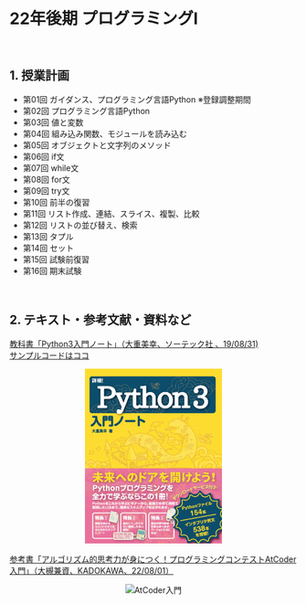 # 22年後期 プログラミングI

<br>

## 1. 授業計画

- 第01回 ガイダンス、プログラミング言語Python ※登録調整期間
- 第02回 プログラミング言語Python
- 第03回 値と変数
- 第04回 組み込み関数、モジュールを読み込む
- 第05回 オブジェクトと文字列のメソッド
- 第06回 if文
- 第07回 while文
- 第08回 for文
- 第09回 try文
- 第10回 前半の復習
- 第11回 リスト作成、連結、スライス、複製、比較
- 第12回 リストの並び替え、検索
- 第13回 タプル
- 第14回 セット
- 第15回 試験前復習
- 第16回 期末試験

<br>

## 2. テキスト・参考文献・資料など

[教科書「Python3入門ノート」（大重美幸、ソーテック社 、19/08/31) ](https://www.amazon.co.jp/dp/4800711673/) <br>
[サンプルコードはココ](http://www.sotechsha.co.jp/sp/1167/)
<div align="center">
<img src="./etc/image/python3_intro_large.jpg" alt="Python3入門ノート" title="Python3入門ノート" width=240>
</div>

[参考書「アルゴリズム的思考力が身につく！プログラミングコンテストAtCoder入門」（大槻兼資、KADOKAWA、22/08/01）](https://www.amazon.co.jp/dp/404604408X/)<br>
<div align="center">
<img src="./etc/image/atcoder_sika.jpg" alt="AtCoder入門" title="AtCoder入門" width=240>
</div>

<br>
